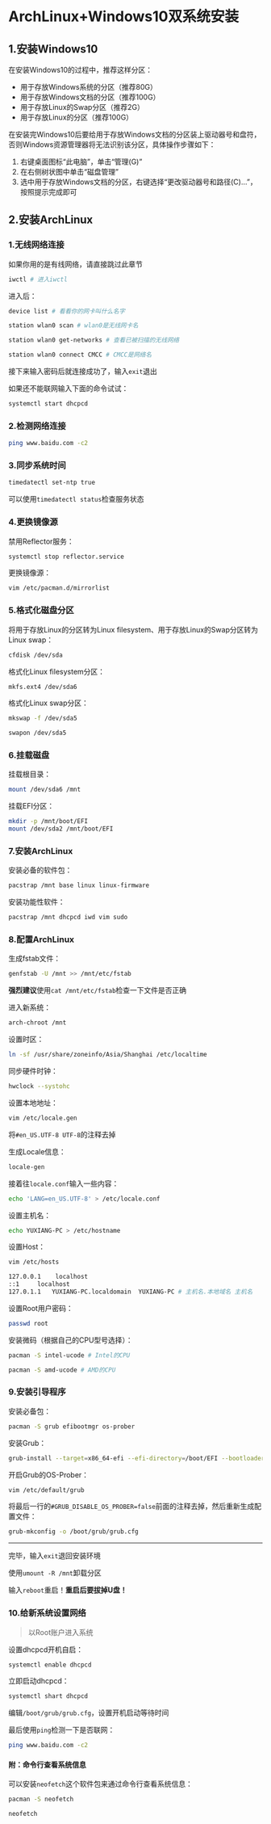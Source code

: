 # ArchLinux+Windows10双系统安装

## 1.安装Windows10

在安装Windows10的过程中，推荐这样分区：

* 用于存放Windows系统的分区（推荐80G）
* 用于存放Windows文档的分区（推荐100G）
* 用于存放Linux的Swap分区（推荐2G）
* 用于存放Linux的分区（推荐100G）

在安装完Windows10后要给用于存放Windows文档的分区装上驱动器号和盘符，否则Windows资源管理器将无法识别该分区，具体操作步骤如下：

1. 右键桌面图标“此电脑”，单击“管理(G)”
2. 在右侧树状图中单击“磁盘管理”
3. 选中用于存放Windows文档的分区，右键选择“更改驱动器号和路径(C)…”，按照提示完成即可

## 2.安装ArchLinux

### 1.无线网络连接

如果你用的是有线网络，请直接跳过此章节

```bash
iwctl # 进入iwctl
```

进入后：

```bash
device list # 看看你的网卡叫什么名字
```

```bash
station wlan0 scan # wlan0是无线网卡名
```

```bash
station wlan0 get-networks # 查看已被扫描的无线网络
```

```bash
station wlan0 connect CMCC # CMCC是网络名
```

接下来输入密码后就连接成功了，输入`exit`退出

如果还不能联网输入下面的命令试试：

```bash
systemctl start dhcpcd
```

### 2.检测网络连接

```bash
ping www.baidu.com -c2
```

### 3.同步系统时间

```bash
timedatectl set-ntp true
```

可以使用`timedatectl status`检查服务状态

### 4.更换镜像源

禁用Reflector服务：

```bash
systemctl stop reflector.service
```

更换镜像源：

```bash
vim /etc/pacman.d/mirrorlist
```

### 5.格式化磁盘分区

将用于存放Linux的分区转为Linux filesystem、用于存放Linux的Swap分区转为Linux swap：

```bash
cfdisk /dev/sda
```

格式化Linux filesystem分区：

```bash
mkfs.ext4 /dev/sda6
```

格式化Linux swap分区：

```bash
mkswap -f /dev/sda5
```

```bash
swapon /dev/sda5
```

### 6.挂载磁盘

挂载根目录：

```bash
mount /dev/sda6 /mnt
```

挂载EFI分区：

```bash
mkdir -p /mnt/boot/EFI
mount /dev/sda2 /mnt/boot/EFI
```

### 7.安装ArchLinux

安装必备的软件包：

```bash
pacstrap /mnt base linux linux-firmware
```

安装功能性软件：

```bash
pacstrap /mnt dhcpcd iwd vim sudo
```

### 8.配置ArchLinux

生成fstab文件：

```bash
genfstab -U /mnt >> /mnt/etc/fstab
```

**强烈建议**使用`cat /mnt/etc/fstab`检查一下文件是否正确

进入新系统：

```bash
arch-chroot /mnt
```

设置时区：

```bash
ln -sf /usr/share/zoneinfo/Asia/Shanghai /etc/localtime
```

同步硬件时钟：

```bash
hwclock --systohc
```

设置本地地址：

```bash
vim /etc/locale.gen
```

将`#en_US.UTF-8 UTF-8`的注释去掉

生成Locale信息：

```bash
locale-gen
```

接着往`locale.conf`输入一些内容：

```bash
echo 'LANG=en_US.UTF-8' > /etc/locale.conf
```

设置主机名：

```bash
echo YUXIANG-PC > /etc/hostname
```

设置Host：

```bash
vim /etc/hosts
```

```bash
127.0.0.1    localhost
::1		localhost
127.0.1.1	YUXIANG-PC.localdomain	YUXIANG-PC # 主机名.本地域名 主机名
```

设置Root用户密码：

```bash
passwd root
```

安装微码（根据自己的CPU型号选择）：

```bash
pacman -S intel-ucode # Intel的CPU
```

```bash
pacman -S amd-ucode # AMD的CPU
```

### 9.安装引导程序

安装必备包：

```bash
pacman -S grub efibootmgr os-prober
```

安装Grub：

```bash
grub-install --target=x86_64-efi --efi-directory=/boot/EFI --bootloader-id=GRUB
```

开启Grub的OS-Prober：

```bash
vim /etc/default/grub
```

将最后一行的`#GRUB_DISABLE_OS_PROBER=false`前面的注释去掉，然后重新生成配置文件：

```bash
grub-mkconfig -o /boot/grub/grub.cfg
```

***

完毕，输入`exit`退回安装环境

使用`umount -R /mnt`卸载分区

输入`reboot`重启！**重启后要拔掉U盘！**

### 10.给新系统设置网络

> 以Root账户进入系统

设置dhcpcd开机自启：

```bash
systemctl enable dhcpcd
```

立即启动dhcpcd：

```bash
systemctl shart dhcpcd
```

编辑`/boot/grub/grub.cfg`，设置开机启动等待时间

最后使用`ping`检测一下是否联网：

```bash
ping www.baidu.com -c2
```

#### 附：命令行查看系统信息

可以安装`neofetch`这个软件包来通过命令行查看系统信息：

```bash
pacman -S neofetch
```

```bash
neofetch
```
